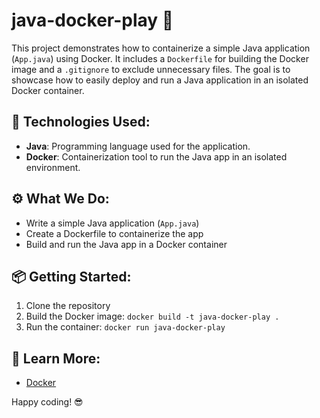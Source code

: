 # java-docker-play 🚀

This project demonstrates how to containerize a simple Java application (`App.java`) using Docker. It includes a `Dockerfile` for building the Docker image and a `.gitignore` to exclude unnecessary files. The goal is to showcase how to easily deploy and run a Java application in an isolated Docker container.

## 🔧 Technologies Used:
- **Java**: Programming language used for the application.
- **Docker**: Containerization tool to run the Java app in an isolated environment.

## ⚙️ What We Do:
- Write a simple Java application (`App.java`)
- Create a Dockerfile to containerize the app
- Build and run the Java app in a Docker container

## 📦 Getting Started:
1. Clone the repository
2. Build the Docker image: `docker build -t java-docker-play .`
3. Run the container: `docker run java-docker-play`

## 🌱 Learn More:
- [Docker](https://www.docker.com/)

Happy coding! 😎
